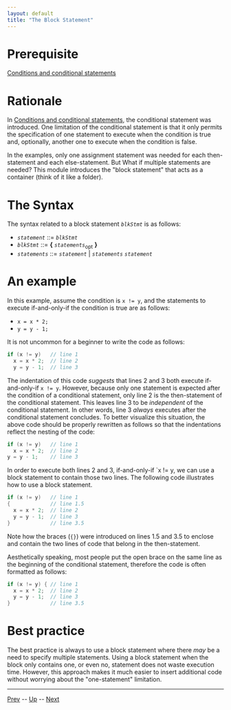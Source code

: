 ```yaml
---
layout: default
title: "The Block Statement"
---
```


# Prerequisite

[Conditions and conditional statements](0013.md)

# Rationale

In [Conditions and conditional statements](0013.md), the conditional statement was introduced. One limitation of the conditional statement is that it only permits the specification of one statement to execute when the condition is true and, optionally, another one to execute when the condition is false.

In the examples, only one assignment statement was needed for each then-statement and each else-statement. But What if multiple statements are needed? This module introduces the "block statement" that acts as a container (think of it like a folder).

# The Syntax

The syntax related to a block statement *`blkStmt`* is as follows:

* *`statement`* ::= *`blkStmt`*
* *`blkStmt`* ::= **{** *`statements`*<sub>opt</sub> **}**
* *`statements`* ::= *`statement`* \| *`statements`* *`statement`*

# An example

In this example, assume the condition is `x != y`, and the statements to execute if-and-only-if the condition is true are as follows:

* `x = x * 2;`
* `y = y - 1;`

It is not uncommon for a beginner to write the code as follows:

```c
if (x != y)   // line 1
  x = x * 2;  // line 2
  y = y - 1;  // line 3
```

The indentation of this code *suggests* that lines 2 and 3 both execute if-and-only-if `x != y`. However, because only one statement is expected after the condition of a conditional statement, only line 2 is the then-statement of the conditional statement. This leaves line 3 to be *independent* of the conditional statement. In other words, line 3 *always* executes after the conditional statement concludes. To better visualize this situation, the above code should be properly rewritten as follows so that the indentations reflect the nesting of the code:

```c
if (x != y)   // line 1
  x = x * 2;  // line 2
y = y - 1;    // line 3
```

In order to execute both lines 2 and 3, if-and-only-if `x != y, we can use a block statement to contain those two lines. The following code illustrates how to use a block statement.

```c
if (x != y)   // line 1
{             // line 1.5
  x = x * 2;  // line 2
  y = y - 1;  // line 3
}             // line 3.5
```

Note how the braces (`{}`) were introduced on lines 1.5 and 3.5 to enclose and contain the two lines of code that belong in the then-statement.

Aesthetically speaking, most people put the open brace on the same line as the beginning of the conditional statement, therefore the code is often formatted as follows:

```c
if (x != y) { // line 1
  x = x * 2;  // line 2
  y = y - 1;  // line 3
}             // line 3.5
```

# Best practice

The best practice is always to use a block statement where there *may* be a need to specify multiple statements. Using a block statement when the block only contains one, or even no, statement does not waste execution time. However, this approach makes it much easier to insert additional code without worrying about the "one-statement" limitation. 

---

[Prev](0443.md) -- [Up](../README.md) -- [Next](0012.md)

